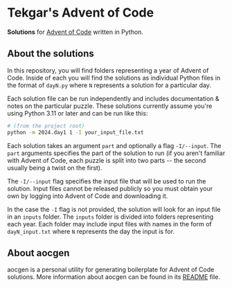 # Tekgar's Advent of Code

**Solutions** for [Advent of Code](https://adventofcode.com) written in Python.

## About the solutions

In this repository, you will find folders representing a year of Advent of Code. Inside of each you will find the solutions as individual Python files in the format of `dayN.py` where `N` represents a solution for a particular day.

Each solution file can be run independently and includes documentation & notes on the particular puzzle. These solutions currently assume you're using Python 3.11 or later and can be run like this:

```sh
# (from the project root)
python -m 2024.day1 1 -I your_input_file.txt
```

Each solution takes an argument `part` and optionally a flag `-I/--input`. The `part` arguments specifies the part of the solution to run (if you aren't familiar with Advent of Code, each puzzle is split into two parts -- the second usually being a twist on the first).

The `-I/--input` flag specifies the input file that will be used to run the solution. Input files cannot be released publicly so you must obtain your own by logging into Advent of Code and downloading it.

In the case the `-I` flag is not provided, the solution will look for an input file in an `inputs` folder. The `inputs` folder is divided into folders representing each year. Each folder may include input files with names in the form of `dayN_input.txt` where `N` represents the day the input is for.

## About aocgen

aocgen is a personal utility for generating boilerplate for Advent of Code solutions. More information about aocgen can be found in its [README](./aocgen/README.md) file.
